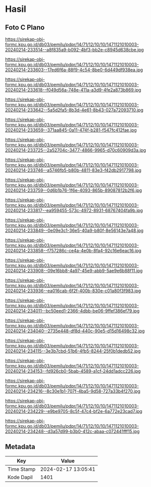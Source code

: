 # Hasil

## Foto C Plano

https://sirekap-obj-formc.kpu.go.id/db03/pemilu/pdpr/14/71/12/10/10/1471121010003-20240214-233514--a8f835a9-b092-4bf3-bb2e-c8945d638cbe.jpg

https://sirekap-obj-formc.kpu.go.id/db03/pemilu/pdpr/14/71/12/10/10/1471121010003-20240214-233603--17ed6f6a-88f9-4c54-8be0-6d449df938ea.jpg

https://sirekap-obj-formc.kpu.go.id/db03/pemilu/pdpr/14/71/12/10/10/1471121010003-20240214-233618--f049d56a-748e-411a-a3d9-4fe2a873b869.jpg

https://sirekap-obj-formc.kpu.go.id/db03/pemilu/pdpr/14/71/12/10/10/1471121010003-20240214-233642--5a5d2fa5-8b3d-4e61-8b43-027a72093710.jpg

https://sirekap-obj-formc.kpu.go.id/db03/pemilu/pdpr/14/71/12/10/10/1471121010003-20240214-233659--371aa845-0a11-474f-b281-f547fc412fae.jpg

https://sirekap-obj-formc.kpu.go.id/db03/pemilu/pdpr/14/71/12/10/10/1471121010003-20240214-233725--2a52704c-3477-4866-9965-d70c60909d3a.jpg

https://sirekap-obj-formc.kpu.go.id/db03/pemilu/pdpr/14/71/12/10/10/1471121010003-20240214-233746--a5746fb5-b80b-4811-83e3-f42db2917798.jpg

https://sirekap-obj-formc.kpu.go.id/db03/pemilu/pdpr/14/71/12/10/10/1471121010003-20240214-233759--0d6b1b76-1f6e-4093-865b-89087812b2f6.jpg

https://sirekap-obj-formc.kpu.go.id/db03/pemilu/pdpr/14/71/12/10/10/1471121010003-20240214-233817--ea959455-573c-4972-8931-68767404fa9b.jpg

https://sirekap-obj-formc.kpu.go.id/db03/pemilu/pdpr/14/71/12/10/10/1471121010003-20240214-233849--0e09e3c1-36e5-40a9-b80f-8e56143e7a48.jpg

https://sirekap-obj-formc.kpu.go.id/db03/pemilu/pdpr/14/71/12/10/10/1471121010003-20240214-233858--f757286c-ce4a-4e0b-8fa4-92c16e6eac16.jpg

https://sirekap-obj-formc.kpu.go.id/db03/pemilu/pdpr/14/71/12/10/10/1471121010003-20240214-233908--09e16bb8-4a97-45e9-abb9-5ae9e6b88f11.jpg

https://sirekap-obj-formc.kpu.go.id/db03/pemilu/pdpr/14/71/12/10/10/1471121010003-20240214-233936--ea016cab-6f2f-400b-830e-c01a80f3f983.jpg

https://sirekap-obj-formc.kpu.go.id/db03/pemilu/pdpr/14/71/12/10/10/1471121010003-20240214-234011--bc50eed1-2366-4dbb-be06-9ffef386ef79.jpg

https://sirekap-obj-formc.kpu.go.id/db03/pemilu/pdpr/14/71/12/10/10/1471121010003-20240214-234040--2735e448-df8d-440c-90e5-d15d16498c32.jpg

https://sirekap-obj-formc.kpu.go.id/db03/pemilu/pdpr/14/71/12/10/10/1471121010003-20240214-234115--3e3b7cbd-51b6-4fb5-8244-25f0b1dedb52.jpg

https://sirekap-obj-formc.kpu.go.id/db03/pemilu/pdpr/14/71/12/10/10/1471121010003-20240214-234153--fd926cb0-5bab-4589-a1cf-24dd1adcc226.jpg

https://sirekap-obj-formc.kpu.go.id/db03/pemilu/pdpr/14/71/12/10/10/1471121010003-20240214-234216--8c30e1b1-707f-4ba5-9d58-727a33b4f270.jpg

https://sirekap-obj-formc.kpu.go.id/db03/pemilu/pdpr/14/71/12/10/10/1471121010003-20240214-234229--e9be9705-8c5f-47c4-bf2e-6a772e23cad7.jpg

https://sirekap-obj-formc.kpu.go.id/db03/pemilu/pdpr/14/71/12/10/10/1471121010003-20240214-234248--d3a57d99-b3b0-412c-abaa-c072441fff15.jpg


## Metadata

| Key        | Value               |
| ---------- | ------------------- |
| Time Stamp | 2024-02-17 13:05:41 |
| Kode Dapil | 1401                |



